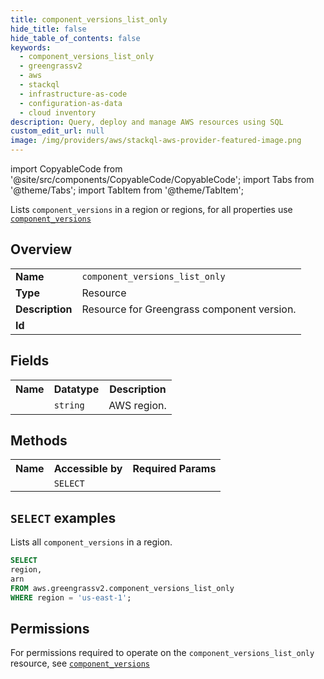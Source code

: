 ```yaml
---
title: component_versions_list_only
hide_title: false
hide_table_of_contents: false
keywords:
  - component_versions_list_only
  - greengrassv2
  - aws
  - stackql
  - infrastructure-as-code
  - configuration-as-data
  - cloud inventory
description: Query, deploy and manage AWS resources using SQL
custom_edit_url: null
image: /img/providers/aws/stackql-aws-provider-featured-image.png
---
```


import CopyableCode from '@site/src/components/CopyableCode/CopyableCode';
import Tabs from '@theme/Tabs';
import TabItem from '@theme/TabItem';

Lists <code>component_versions</code> in a region or regions, for all properties use <a href="/providers/aws/serviceName/component_versions/"><code>component_versions</code></a>

## Overview
<table><tbody>
<tr><td><b>Name</b></td><td><code>component_versions_list_only</code></td></tr>
<tr><td><b>Type</b></td><td>Resource</td></tr>
<tr><td><b>Description</b></td><td>Resource for Greengrass component version.</td></tr>
<tr><td><b>Id</b></td><td><CopyableCode code="aws.greengrassv2.component_versions_list_only" /></td></tr>
</tbody></table>

## Fields
<table><tbody><tr><th>Name</th><th>Datatype</th><th>Description</th></tr><tr><td><CopyableCode code="region" /></td><td><code>string</code></td><td>AWS region.</td></tr>
</tbody></table>

## Methods

<table><tbody>
  <tr>
    <th>Name</th>
    <th>Accessible by</th>
    <th>Required Params</th>
  </tr>
  <tr>
    <td><CopyableCode code="list_resources" /></td>
    <td><code>SELECT</code></td>
    <td><CopyableCode code="region" /></td>
  </tr>
</tbody></table>

## `SELECT` examples
Lists all <code>component_versions</code> in a region.
```sql
SELECT
region,
arn
FROM aws.greengrassv2.component_versions_list_only
WHERE region = 'us-east-1';
```


## Permissions

For permissions required to operate on the <code>component_versions_list_only</code> resource, see <a href="/providers/aws/greengrassv2/component_versions/#permissions"><code>component_versions</code></a>

